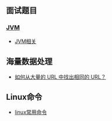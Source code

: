 

## 面试题目
### [JVM](./jvm)
- [JVM相关](./jvm)


## 海量数据处理
- [如何从大量的 URL 中找出相同的 URL？](./docs/big-data/find-common-urls.md)

## Linux命令
- [linux常用命令](tree/master/doc/linux.md)
